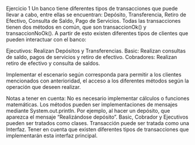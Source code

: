 Ejercicio 1
Un banco tiene diferentes tipos de transacciones que puede llevar a cabo, entre ellas se encuentran: Depósito, Transferencia, Retiro de Efectivo, Consulta de Saldo, Pago de Servicios. Todas las transacciones tienen dos métodos en común, que son transaccionOk() y transaccionNoOk().
A partir de esto existen diferentes tipos de clientes que pueden interactuar con el banco:

Ejecutivos: Realizan Depósitos y Transferencias.
Basic: Realizan consultas de saldo, pagos de servicios y retiro de efectivo.
Cobradores: Realizan retiro de efectivo y consulta de saldos.

Implementar el escenario según corresponda para permitir a los clientes mencionados con anterioridad, el acceso a los diferentes métodos según la operación que deseen realizar.

Notas a tener en cuenta:
No es necesario implementar cálculos o funciones matemáticas. Los métodos pueden ser implementaciones de mensajes mediante System.out.println. Por ejemplo, al hacer un depósito, que aparezca el mensaje “Realizándose depósito”.
Basic, Cobrador y Ejecutivos pueden ser tratados como clases.
Transacción puede ser tratada como una Interfaz. Tener en cuenta que existen diferentes tipos de transacciones que implementarán esta interfaz principal.